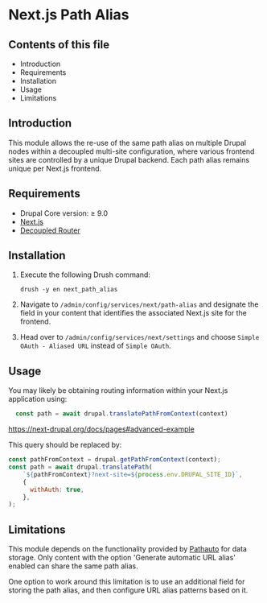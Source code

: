 # Next.js Path Alias

## Contents of this file

- Introduction
- Requirements
- Installation
- Usage
- Limitations

## Introduction

This module allows the re-use of the same path alias on multiple Drupal nodes
within a decoupled multi-site configuration, where various frontend sites are
controlled by a unique Drupal backend. Each path alias remains unique per
Next.js frontend.

## Requirements

- Drupal Core version: ≥ 9.0
- <a href="https://www.drupal.org/project/next">Next.js</a>
- <a href="https://www.drupal.org/project/decoupled_router">Decoupled Router</a>

## Installation

1. Execute the following Drush command:

   ```
   drush -y en next_path_alias
   ```

2. Navigate to `/admin/config/services/next/path-alias` and designate the field
   in your content that identifies the associated Next.js site for the frontend.


3. Head over to `/admin/config/services/next/settings` and
   choose `Simple OAuth - Aliased URL` instead of `Simple OAuth`.

## Usage

You may likely be obtaining routing information within your Next.js application
using:

```js
  const path = await drupal.translatePathFromContext(context)
```

https://next-drupal.org/docs/pages#advanced-example

This query should be replaced by:

```js
const pathFromContext = drupal.getPathFromContext(context);
const path = await drupal.translatePath(
    `${pathFromContext}?next-site=${process.env.DRUPAL_SITE_ID}`,
    {
      withAuth: true,
    },
);
```

## Limitations

This module depends on the functionality provided
by <a href="https://www.drupal.org/project/pathauto">Pathauto</a> for data
storage. Only content with
the option 'Generate automatic URL alias' enabled can share the same path alias.

One option to work around this limitation is to use an additional field for
storing the path alias, and then configure URL alias patterns based on it.
